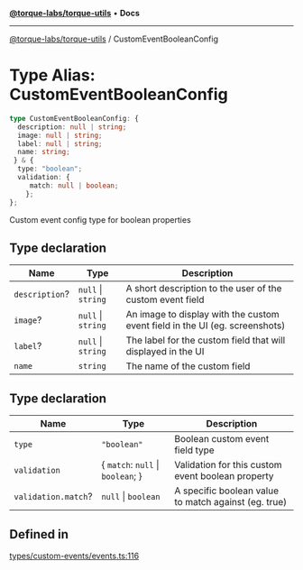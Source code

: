 [**@torque-labs/torque-utils**](../README.md) • **Docs**

***

[@torque-labs/torque-utils](../README.md) / CustomEventBooleanConfig

# Type Alias: CustomEventBooleanConfig

```ts
type CustomEventBooleanConfig: {
  description: null | string;
  image: null | string;
  label: null | string;
  name: string;
 } & {
  type: "boolean";
  validation: {
     match: null | boolean;
    };
};
```

Custom event config type for boolean properties

## Type declaration

| Name | Type | Description |
| ------ | ------ | ------ |
| `description`? | `null` \| `string` | A short description to the user of the custom event field |
| `image`? | `null` \| `string` | An image to display with the custom event field in the UI (eg. screenshots) |
| `label`? | `null` \| `string` | The label for the custom field that will displayed in the UI |
| `name` | `string` | The name of the custom field |

## Type declaration

| Name | Type | Description |
| ------ | ------ | ------ |
| `type` | `"boolean"` | Boolean custom event field type |
| `validation` | \{ `match`: `null` \| `boolean`; \} | Validation for this custom event boolean property |
| `validation.match`? | `null` \| `boolean` | A specific boolean value to match against (eg. true) |

## Defined in

[types/custom-events/events.ts:116](https://github.com/torque-labs/torque-utils/blob/3bd29ca22f900f1cf2686f7f240bf82e15337207/types/custom-events/events.ts#L116)
